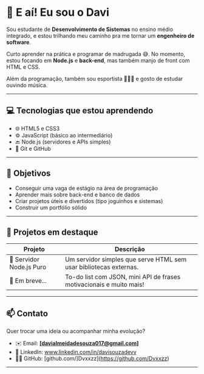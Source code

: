 # 👋 E aí! Eu sou o Davi

Sou estudante de **Desenvolvimento de Sistemas** no ensino médio integrado, e estou trilhando meu caminho pra me tornar um **engenheiro de software**.

Curto aprender na prática e programar de madrugada 😅. No momento, estou focando em **Node.js** e **back-end**, mas também manjo de front com HTML e CSS.  

Além da programação, também sou esportista 🏐🏋️‍♂️ e gosto de estudar ouvindo música.

---

## 💻 Tecnologias que estou aprendendo

- 🌐 HTML5 e CSS3
- ⚙️ JavaScript (básico ao intermediário)
- 🔙 Node.js (servidores e APIs simples)
- 🔧 Git e GitHub

---

## 🚀 Objetivos

- Conseguir uma vaga de estágio na área de programação
- Aprender mais sobre back-end e banco de dados
- Criar projetos úteis e divertidos (tipo joguinhos e sistemas)
- Construir um portfólio sólido

---

## 📁 Projetos em destaque

| Projeto | Descrição |
|--------|-----------|
| 🧠 Servidor Node.js Puro | Um servidor simples que serve HTML sem usar bibliotecas externas. |
| 🔧 Em breve... | To-do list com JSON, mini API de frases motivacionais e muito mais! |

---

## 📫 Contato

Quer trocar uma ideia ou acompanhar minha evolução?

- ✉️ Email: **[davialmeidadesouza017@gmail.com]**
- 📘 LinkedIn: www.linkedin.com/in/davisouzadevv
- 🧑‍💻 GitHub: [github.com/]Dvxxzz](https://github.com/Dvxxzz)

---

